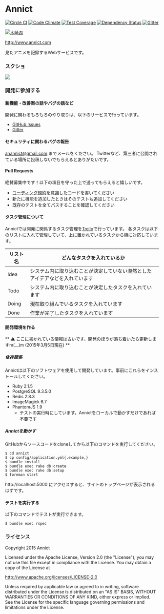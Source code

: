 # Annict

[![Circle CI](https://circleci.com/gh/annict/annict/tree/master.svg?style=svg)](https://circleci.com/gh/annict/annict/tree/master)  [![Code Climate](https://codeclimate.com/github/annict/annict/badges/gpa.svg)](https://codeclimate.com/github/annict/annict) [![Test Coverage](https://codeclimate.com/github/annict/annict/badges/coverage.svg)](https://codeclimate.com/github/annict/annict) [![Dependency Status](https://gemnasium.com/annict/annict.svg)](https://gemnasium.com/annict/annict)  [![Gitter](https://badges.gitter.im/Join%20Chat.svg)](https://gitter.im/annict/annict)

[![木崎湖](http://d3a8d1smk6xli.cloudfront.net/github/kizakiko.png)](http://ja.wikipedia.org/wiki/%E6%9C%A8%E5%B4%8E%E6%B9%96)

http://www.annict.com

見たアニメを記録するWebサービスです。


### スクショ

[![](http://d3a8d1smk6xli.cloudfront.net/github/screenshot3.gif)](http://d3a8d1smk6xli.cloudfront.net/github/screenshot3.gif)


### 開発に参加する

#### 新機能・改善案の話やバグの話など

開発に関わるもろもろのやり取りは、以下のサービスで行っています。

* [GitHub Issues](https://github.com/annict/annict)
* [Gitter](https://gitter.im/annict/annict)


#### セキュリティに関わるバグの報告

anannict@gmail.com までメールをください。
Twitterなど、第三者に公開されている場所に投稿しないでもらえるとありがたいです。


#### Pull Requests

絶賛募集中です！以下の項目を守った上で送ってもらえると嬉しいです。

* [コーディング規約](https://github.com/annict/annict/wiki/%E3%82%B3%E3%83%BC%E3%83%87%E3%82%A3%E3%83%B3%E3%82%B0%E8%A6%8F%E7%B4%84)を意識したコードを書いてください
* 新たに機能を追加したときはそのテストも追加してください
* 既存のテストを全てパスすることを確認してください


#### タスク管理について

Annictでは開発に関係するタスク管理を[Trello](https://trello.com/b/UinnA33N/annict)で行っています。
各タスクは以下のリストに入れて管理していて、上に置かれているタスクから順に対応しています。

| リスト名 | どんなタスクを入れているか |
| ------- | ----------- |
| Idea   | システム内に取り込むことが決定していない漠然としたアイデアなどを入れています |
| Todo   | システム内に取り込むことが決定したタスクを入れています |
| Doing | 現在取り組んでいるタスクを入れています |
| Done | 作業が完了したタスクを入れています |


#### 開発環境を作る

** :warning: ここに書かれている情報は古いです。開発のほうが落ち着いたら更新しますm(__)m (2015年3月5日現在) **

##### 依存関係

Annictは以下のソフトウェアを使用して開発しています。事前にこれらをインストールしてください。

* Ruby 2.1.5
* PostgreSQL 9.3.5.0
* Redis 2.8.3
* ImageMagick 6.7
* PhantomJS 1.9
  * テストの実行時にしています。Annictをローカルで動かすだけであれば不要です


##### Annictを動かす

GitHubからソースコードをcloneしてから以下のコマンドを実行してください。

```
$ cd annict
$ cp config/application.yml{.example,}
$ bundle install
$ bundle exec rake db:create
$ bundle exec rake db:setup
$ foreman start
```

http://localhost:5000 にアクセスすると、サイトのトップページが表示されるはずです。


#### テストを実行する

以下のコマンドでテストが実行できます。

```
$ bundle exec rspec
```


### ライセンス

Copyright 2015 Annict

Licensed under the Apache License, Version 2.0 (the "License");
you may not use this file except in compliance with the License.
You may obtain a copy of the License at

http://www.apache.org/licenses/LICENSE-2.0

Unless required by applicable law or agreed to in writing, software
distributed under the License is distributed on an "AS IS" BASIS,
WITHOUT WARRANTIES OR CONDITIONS OF ANY KIND, either express or implied.
See the License for the specific language governing permissions and
limitations under the License.
